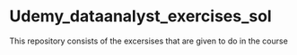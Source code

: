 # Udemy_dataanalyst_exercises_sol
This repository consists of the excersises that are given to do in the course 
